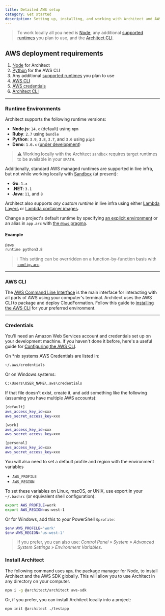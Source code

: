 ```yaml
---
title: Detailed AWS setup
category: Get started
description: Setting up, installing, and working with Architect and AWS.
---
```


> To work locally all you need is [Node](https://nodejs.org), any additional [supported runtimes](#runtime-environments) you plan to use, and the [Architect CLI](#install-architect).

## AWS deployment requirements

1. [Node](https://nodejs.org) for Architect
2. [Python](https://www.python.org) for the AWS CLI
3. Any additional [supported runtimes](#runtime-environments) you plan to use
4. [AWS CLI](#aws-cli)
5. [AWS credentials](#credentials)
6. [Architect CLI](#install-architect)

---

### Runtime Environments

Architect supports the following runtime versions:

- **Node.js**: `14.x` (default) using `npm`
- **Ruby**: `2.7` using `bundle`
- **Python**: `3.9`, `3.8`, `3.7`, and `3.6` using `pip3`
- **Deno**: `1.6.x` ([under development](../reference/runtime-helpers/deno))

> ⚠️  Working locally with the Architect `sandbox` requires target runtimes to be available in your `$PATH`.

Additionally, standard AWS managed runtimes are supported in live infra, but not while working locally with [Sandbox](../reference/cli/sandbox) (at present):

- **Go**: `1.x`
- **.NET**: `3.1`
- **Java**: `11`, and `8`

Architect also supports _any custom runtime_ in live infra using either [Lambda Layers](https://docs.aws.amazon.com/lambda/latest/dg/configuration-layers.html) or [Lambda container images](https://docs.aws.amazon.com/lambda/latest/dg/images-create.html).

Change a project's default runtime by specifying [an explicit environment](https://docs.aws.amazon.com/lambda/latest/dg/lambda-runtimes.html) or an alias in `app.arc` with [the `@aws` pragma](../reference/project-manifest/aws).

#### Example

```arc
@aws
runtime python3.8
```

> ℹ️  This setting can be overridden on a function-by-function basis with [`config.arc`](../reference/configuration/function-config).

---

### AWS CLI

The [AWS Command Line Interface](https://docs.aws.amazon.com/cli/) is the main interface for interacting with all parts of AWS using your computer's terminal. Architect uses the AWS CLI to package and deploy CloudFormation. Follow this guide to [installing the AWS CLI](https://docs.aws.amazon.com/cli/latest/userguide/install-cliv2.html) for your preferred environment.

---

### Credentials

You'll need an Amazon Web Services account and credentials set up on your development machine. If you haven't done it before, here's a useful guide for [Configuring the AWS CLI](https://docs.aws.amazon.com/cli/latest/userguide/cli-chap-getting-started.html).

On \*nix systems AWS Credentials are listed in:

```bash
~/.aws/credentials
```

Or on Windows systems:

```bash
C:\Users\USER_NAME\.aws\credentials
```

If that file doesn't exist, create it, and add something like the following (assuming you have multiple AWS accounts):

```bash
[default]
aws_access_key_id=xxx
aws_secret_access_key=xxx

[work]
aws_access_key_id=xxx
aws_secret_access_key=xxx

[personal]
aws_access_key_id=xxx
aws_secret_access_key=xxx
```

You will also need to set a default profile and region with the environment variables

- `AWS_PROFILE`
- `AWS_REGION`

To set these variables on Linux, macOS, or UNIX, use export in your `~/.bashrc` (or equivalent shell configuration):

```bash
export AWS_PROFILE=work
export AWS_REGION=us-west-1
```

Or for Windows, add this to your PowerShell `$profile`:

```powershell
$env:AWS_PROFILE='work'
$env:AWS_REGION='us-west-1'
```

> If you prefer, you can also use: *Control Panel » System » Advanced System Settings » Environment Variables*.


### Install Architect

The following command uses `npm`, the package manager for Node, to install Architect and the AWS SDK globally. This will allow you to use Architect in any directory on your computer.

```bash
npm i -g @architect/architect aws-sdk
```

Or, if you prefer, you can install Architect locally into a project:

```bash
npm init @architect ./testapp
```
